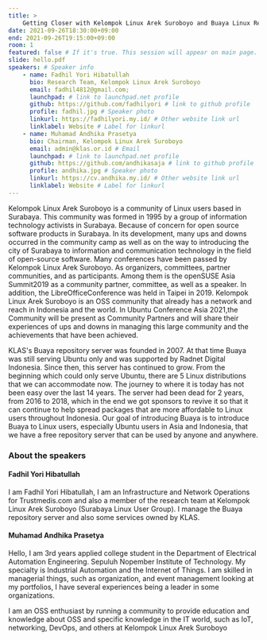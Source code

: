 ```yaml
---
title: >
    Getting Closer with Kelompok Linux Arek Suroboyo and Buaya Linux Repository Server 
date: 2021-09-26T18:30:00+09:00
end: 2021-09-26T19:15:00+09:00
room: 1
featured: false # If it's true. This session will appear on main page.
slide: hello.pdf
speakers: # Speaker info
    - name: Fadhil Yori Hibatullah
      bio: Research Team, Kelompok Linux Arek Suroboyo
      email: fadhil4812@gmail.com;
      launchpad: # link to launchpad.net profile
      github: https://github.com/fadhilyori # link to github profile
      profile: fadhil.jpg # Speaker photo
      linkurl: https://fadhilyori.my.id/ # Other website link url
      linklabel: Website # Label for linkurl
    - name: Muhamad Andhika Prasetya
      bio: Chairman, Kelompok Linux Arek Suroboyo
      email: admin@klas.or.id # Email
      launchpad: # link to launchpad.net profile
      github: https://github.com/andhikasaja # link to github profile
      profile: andhika.jpg # Speaker photo
      linkurl: https://cv.andhika.my.id/ # Other website link url
      linklabel: Website # Label for linkurl
---
```

Kelompok Linux Arek Suroboyo is a community of Linux users based in Surabaya. This community was formed in 1995 by a group of information technology activists in Surabaya. Because of concern for open source software products in Surabaya. In its development, many ups and downs occurred in the community camp as well as on the way to introducing the city of Surabaya to information and communication technology in the field of open-source software. Many conferences have been passed by Kelompok Linux Arek Suroboyo. As organizers, committees, partner communities, and as participants. Among them is the openSUSE Asia Summit2019 as a community partner, committee, as well as a speaker. In addition, the LibreOfficeConference was held in Taipei in 2019. Kelompok Linux Arek Suroboyo is an OSS community that already has a network and reach in Indonesia and the world. In Ubuntu Conference Asia 2021,the Community will be present as Community Partners and will share their experiences of ups and downs in managing this large community and the achievements that have been achieved.

KLAS's Buaya repository server was founded in 2007. At that time Buaya was still serving Ubuntu only and was supported by Radnet Digital Indonesia. Since then, this server has continued to grow. From the beginning which could only serve Ubuntu, there are 5 Linux distributions that we can accommodate now. The journey to where it is today has not been easy over the last 14 years. The server had been dead for 2 years, from 2016 to 2018, which in the end we got sponsors to revive it so that it can continue to help spread packages that are more affordable to Linux users throughout Indonesia. Our goal of introducing Buaya is to introduce Buaya to Linux users, especially Ubuntu users in Asia and Indonesia, that we have a free repository server that can be used by anyone and anywhere.

### About the speakers
#### Fadhil Yori Hibatullah
I am Fadhil Yori Hibatullah, I am an Infrastructure and Network Operations for Trustmedis.com and also a member of the research team at Kelompok Linux Arek Suroboyo (Surabaya Linux User Group). I manage the Buaya repository server and also some services owned by KLAS.

#### Muhamad Andhika Prasetya
Hello, I am 3rd years applied college student in the Department of Electrical Automation Engineering. Sepuluh Nopember Institute of Technology. My specialty is Industrial Automation and the Internet of Things. I am skilled in managerial things, such as organization, and event management looking at my portfolios, I have several experiences being a leader in some organizations.

I am an OSS enthusiast by running a community to provide education and knowledge about OSS and specific knowledge in the IT world, such as IoT, networking, DevOps, and others at Kelompok Linux Arek Suroboyo